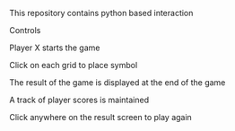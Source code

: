 This repository contains python based interaction

Controls

Player X starts the game

Click on each grid to place symbol

The result of the game is displayed at the end of the game

A track of player scores is maintained

Click anywhere on the result screen to play again

